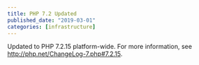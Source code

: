 ```yaml
---
title: PHP 7.2 Updated
published_date: "2019-03-01"
categories: [infrastructure]
---
```

Updated to PHP 7.2.15 platform-wide. For more information, see <http://php.net/ChangeLog-7.php#7.2.15>.
